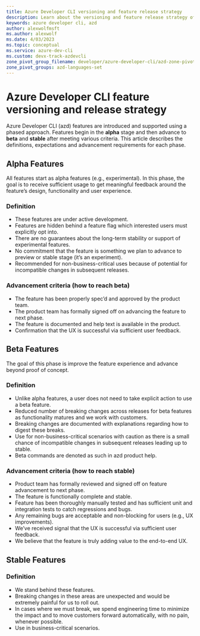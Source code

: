 ```yaml
---
title: Azure Developer CLI versioning and feature release strategy
description: Learn about the versioning and feature release strategy of the Azure Developer CLI
keywords: azure developer cli, azd
author: alexwolfmsft
ms.author: alexwolf
ms.date: 4/03/2023
ms.topic: conceptual
ms.service: azure-dev-cli
ms.custom: devx-track-azdevcli
zone_pivot_group_filename: developer/azure-developer-cli/azd-zone-pivot-groups.json
zone_pivot_groups: azd-languages-set
---
```


# Azure Developer CLI feature versioning and release strategy

Azure Developer CLI (azd) features are introduced and supported using a phased approach. Features begin in the **alpha** stage and then advance to **beta** and **stable** after meeting various criteria. This article describes the definitions, expectations and advancement requirements for each phase.

## Alpha Features

All features start as alpha features (e.g., experimental). In this phase, the goal is to receive sufficient usage to get meaningful feedback around the feature’s design, functionality and user experience.  

### Definition

* These features are under active development.
* Features are hidden behind a feature flag which interested users must explicitly opt into.
* There are no guarantees about the long-term stability or support of experimental features.
* No commitment that the feature is something we plan to advance to preview or stable stage (it’s an experiment).
* Recommended for non-business-critical uses because of potential for incompatible changes in subsequent releases.

### Advancement criteria (how to reach beta)

* The feature has been properly spec’d and approved by the product team.
* The product team has formally signed off on advancing the feature to next phase.
* The feature is documented and help text is available in the product.
* Confirmation that the UX is successful via sufficient user feedback.

## Beta Features

The goal of this phase is improve the feature experience and advance beyond proof of concept.  

### Definition

* Unlike alpha features, a user does not need to take explicit action to use a beta feature.
* Reduced number of breaking changes across releases for beta features as functionality matures and we work with customers.
* Breaking changes are documented with explanations regarding how to digest these breaks.
* Use for non-business-critical scenarios with caution as there is a small chance of incompatible changes in subsequent releases leading up to stable.
* Beta commands are denoted as such in azd product help.

### Advancement criteria (how to reach stable)

* Product team has formally reviewed and signed off on feature advancement to next phase.
* The feature is functionally complete and stable.
* Feature has been thoroughly manually tested and has sufficient unit and integration tests to catch regressions and bugs.
* Any remaining bugs are acceptable and non-blocking for users (e.g., UX improvements).
* We’ve received signal that the UX is successful via sufficient user feedback.
* We believe that the feature is truly adding value to the end-to-end UX.

## Stable Features

### Definition 

* We stand behind these features.
* Breaking changes in these areas are unexpected and would be extremely painful for us to roll out.
* In cases where we must break, we spend engineering time to minimize the impact and to move customers forward automatically, with no pain, whenever possible.
* Use in business-critical scenarios.
